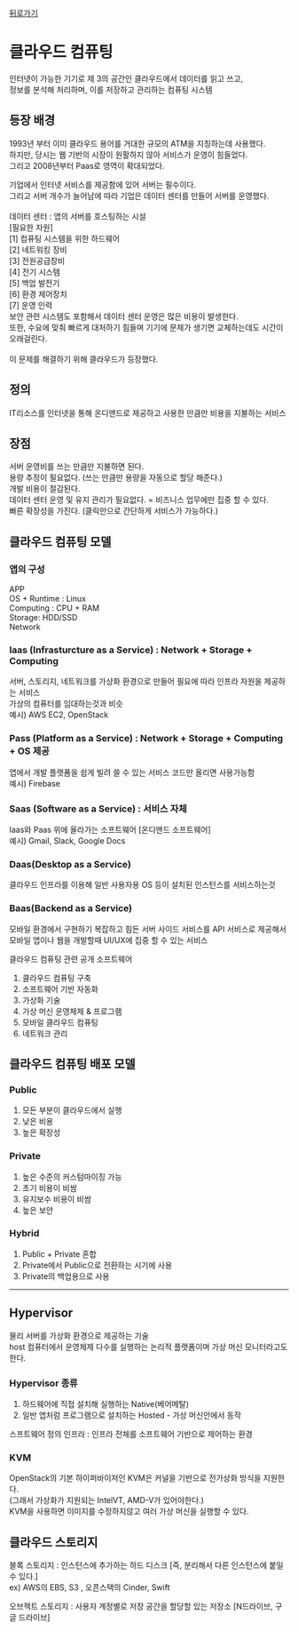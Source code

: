 [뒤로가기](../../README.md)

# 클라우드 컴퓨팅

인터넷이 가능한 기기로 제 3의 공간인 클라우드에서 데이터를 읽고 쓰고, <br>
정보를 분석해 처리하며, 이를 저장하고 관리하는 컴퓨팅 시스템<br>

## 등장 배경

1993년 부터 이미 클라우드 용어를 거대한 규모의 ATM을 지칭하는데 사용했다.<br>
하지만, 당시는 웹 기반의 시장이 원활하지 않아 서비스가 운영이 힘들었다.<br>
그리고 2008년부터 Paas로 영역이 확대되었다.<br>

기업에서 인터넷 서비스를 제공함에 있어 서버는 필수이다.<br>
그리고 서버 개수가 늘어남에 따라 기업은 데이터 센터를 만들어 서버를 운영했다.
<br><br>
데이터 센터 : 앱의 서버를 호스팅하는 시설
<br> [필요한 자원]<br>
[1] 컴퓨팅 시스템을 위한 하드웨어<br>
[2] 네트워킹 장비<br>
[3] 전원공급장비<br>
[4] 전기 시스템<br>
[5] 백업 발전기<br>
[6] 환경 제어장치<br>
[7] 운영 인력
<br> 보안 관련 시스템도 포함해서 데이터 센터 운영은 많은 비용이 발생한다.
<br> 또한, 수요에 맞춰 빠르게 대처하기 힘들며 기기에 문제가 생기면 교체하는데도 시간이 오래걸린다.<br><br>
이 문제를 해결하기 위해 클라우드가 등장했다.

## 정의

IT리소스를 인터넷을 통해 온디맨드로 제공하고 사용한 만큼만 비용을 지불하는 서비스<br>

## 장점

서버 운영비를 쓰는 만큼만 지불하면 된다.<br>
용량 추정이 필요없다. (쓰는 만큼만 용량을 자동으로 할당 해준다.)<br>
개발 비용이 절감된다.<br>
데이터 센터 운영 및 유지 관리가 필요없다. = 비즈니스 업무에만 집중 할 수 있다.<br>
빠른 확장성을 가진다. (클릭만으로 간단하게 서비스가 가능하다.)<br>

## 클라우드 컴퓨팅 모델

### 앱의 구성

APP<br>
OS + Runtime : Linux<br>
Computing : CPU + RAM<br>
Storage: HDD/SSD<br>
Network<br>

### Iaas (Infrasturcture as a Service) : Network + Storage + Computing

서버, 스토리지, 네트워크를 가상화 환경으로 만들어 필요에 따라 인프라 자원을 제공하는 서비스<br>
가상의 컴퓨터를 임대하는것과 비슷<br>
예시) AWS EC2, OpenStack<br>

### Pass (Platform as a Service) : Network + Storage + Computing + OS 제공

앱에서 개발 플랫폼을 쉽게 빌려 쓸 수 있는 서비스
코드만 올리면 사용가능함<br>
예시) Firebase<br>

### Saas (Software as a Service) : 서비스 자체

Iaas와 Paas 위에 올라가는 소프트웨어 [온디맨드 소프트웨어]<br>
예시) Gmail, Slack, Google Docs<br>

### Daas(Desktop as a Service)

클라우드 인프라를 이용해 일반 사용자용 OS 등이 설치된 인스턴스를 서비스하는것<br>

### Baas(Backend as a Service)

모바일 환경에서 구현하기 복잡하고 힘든 서버 사이드 서비스를 API 서비스로 제공해서<br>
모바일 앱이나 웹을 개발할때 UI/UX에 집중 할 수 있는 서비스<br>

클라우드 컴퓨팅 관련 공개 소프트웨어<br>

1. 클라우드 컴퓨팅 구축
2. 소프트웨어 기반 자동화
3. 가상화 기술
4. 가상 머신 운영체제 & 프로그램
5. 모바일 클라우드 컴퓨팅
6. 네트워크 관리

## 클라우드 컴퓨팅 배포 모델<br>

### Public

1. 모든 부분이 클라우드에서 실행
2. 낮은 비용
3. 높은 확장성

### Private

1. 높은 수준의 커스텀마이징 가능
2. 초기 비용이 비쌈
3. 유지보수 비용이 비쌈
4. 높은 보안

### Hybrid

1. Public + Private 혼합
2. Private에서 Public으로 전환하는 시기에 사용
3. Private의 백업용으로 사용

---

## Hypervisor

물리 서버를 가상화 환경으로 제공하는 기술<br>
host 컴퓨터에서 운영체제 다수를 실행하는 논리적 플랫폼이며 가상 머신 모니터라고도 한다.<br>

### Hypervisor 종류

1. 하드웨어에 직접 설치해 실행하는 Native(베어메탈)
2. 일반 앱처럼 프로그램으로 설치하는 Hosted - 가상 머신안에서 동작

스프트웨어 정의 인프라 : 인프라 전체를 소프트웨어 기반으로 제어하는 환경<br>

### KVM

OpenStack의 기본 하이퍼바이저인 KVM은 커널을 기반으로 전가상화 방식을 지원한다.<br>
(그래서 가상화가 지원되는 IntelVT, AMD-V가 있어야한다.)<br>
KVM을 사용하면 이미지를 수정하지않고 여러 가상 머신을 실행할 수 있다.<br>

## 클라우드 스토리지

블록 스토리지 : 인스턴스에 추가하는 하드 디스크 [즉, 분리해서 다른 인스턴스에 붙일 수 있다.]<br>
ex) AWS의 EBS, S3 , 오픈스택의 Cinder, Swift<br>

오브젝트 스토리지 : 사용자 계정별로 저장 공간을 할당할 있는 저장소 [N드라이브, 구글 드라이브]<br>
